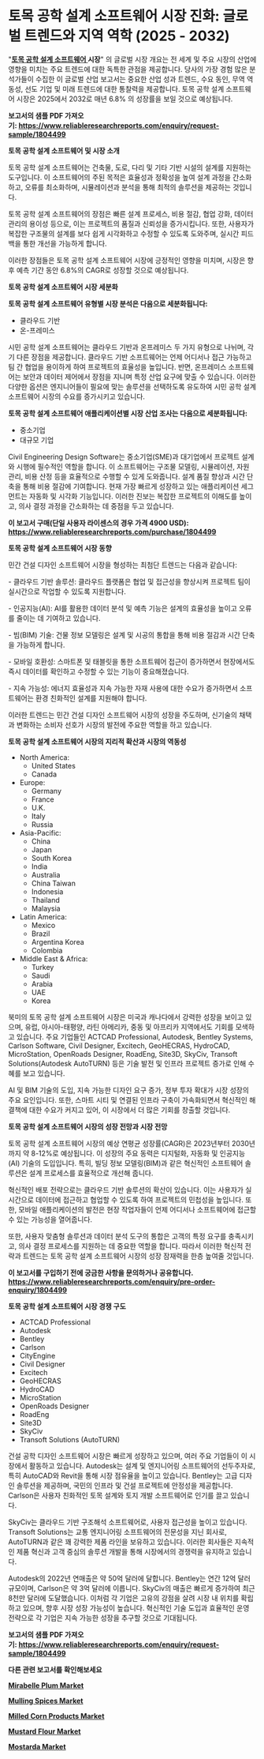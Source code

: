 <p><h1>토목 공학 설계 소프트웨어 시장 진화: 글로벌 트렌드와 지역 역학 (2025 - 2032)</h1></p><p>"<strong><a href="https://www.reliableresearchreports.com/civil-engineering-design-software-r1804499?utm_campaign=105&utm_medium=7&utm_source=Github&utm_content=ia&utm_term=15022025&utm_id=civil-engineering-design-software">토목 공학 설계 소프트웨어&nbsp;</a></strong><strong>시장</strong>" 의 글로벌 시장 개요는 전 세계 및 주요 시장의 산업에 영향을 미치는 주요 트렌드에 대한 독특한 관점을 제공합니다. 당사의 가장 경험 많은 분석가들이 수집한 이 글로벌 산업 보고서는 중요한 산업 성과 트렌드, 수요 동인, 무역 역동성, 선도 기업 및 미래 트렌드에 대한 통찰력을 제공합니다. 토목 공학 설계 소프트웨어 시장은 2025에서 2032로 매년 6.8% 의 성장률을 보일 것으로 예상됩니다.&nbsp;</p>
<p><strong>보고서의 샘플 PDF 가져오기:&nbsp;<a href="https://www.reliableresearchreports.com/enquiry/request-sample/1804499?utm_campaign=105&utm_medium=7&utm_source=Github&utm_content=ia&utm_term=15022025&utm_id=civil-engineering-design-software">https://www.reliableresearchreports.com/enquiry/request-sample/1804499</a></strong></p>
<p><strong>토목 공학 설계 소프트웨어 및 시장 소개</strong></p>
<p><p>토목 공학 설계 소프트웨어는 건축물, 도로, 다리 및 기타 기반 시설의 설계를 지원하는 도구입니다. 이 소프트웨어의 주된 목적은 효율성과 정확성을 높여 설계 과정을 간소화하고, 오류를 최소화하며, 시뮬레이션과 분석을 통해 최적의 솔루션을 제공하는 것입니다. </p><p>토목 공학 설계 소프트웨어의 장점은 빠른 설계 프로세스, 비용 절감, 협업 강화, 데이터 관리의 용이성 등으로, 이는 프로젝트의 품질과 신뢰성을 증가시킵니다. 또한, 사용자가 복잡한 구조물의 설계를 보다 쉽게 시각화하고 수정할 수 있도록 도와주며, 실시간 피드백을 통한 개선을 가능하게 합니다. </p><p>이러한 장점들은 토목 공학 설계 소프트웨어 시장에 긍정적인 영향을 미치며, 시장은 향후 예측 기간 동안 6.8%의 CAGR로 성장할 것으로 예상됩니다.</p></p>
<p><strong>토목 공학 설계 소프트웨어 시장 세분화</strong></p>
<p><strong>토목 공학 설계 소프트웨어 유형별 시장 분석은 다음으로 세분화됩니다:</strong></p>
<p><ul><li>클라우드 기반</li><li>온-프레미스</li></ul></p>
<p><p>시민 공학 설계 소프트웨어는 클라우드 기반과 온프레미스 두 가지 유형으로 나뉘며, 각기 다른 장점을 제공합니다. 클라우드 기반 소프트웨어는 언제 어디서나 접근 가능하고 팀 간 협업을 용이하게 하여 프로젝트의 효율성을 높입니다. 반면, 온프레미스 소프트웨어는 보안과 데이터 제어에서 장점을 지니며 특정 산업 요구에 맞출 수 있습니다. 이러한 다양한 옵션은 엔지니어들이 필요에 맞는 솔루션을 선택하도록 유도하여 시민 공학 설계 소프트웨어 시장의 수요를 증가시키고 있습니다.</p></p>
<p><strong>토목 공학 설계 소프트웨어 애플리케이션별 시장 산업 조사는 다음으로 세분화됩니다:</strong></p>
<p><ul><li>중소기업</li><li>대규모 기업</li></ul></p>
<p><p>Civil Engineering Design Software는 중소기업(SME)과 대기업에서 프로젝트 설계와 시행에 필수적인 역할을 합니다. 이 소프트웨어는 구조물 모델링, 시뮬레이션, 자원 관리, 비용 산정 등을 효율적으로 수행할 수 있게 도와줍니다. 설계 품질 향상과 시간 단축을 통해 비용 절감에 기여합니다. 현재 가장 빠르게 성장하고 있는 애플리케이션 세그먼트는 자동화 및 시각화 기능입니다. 이러한 진보는 복잡한 프로젝트의 이해도를 높이고, 의사 결정 과정을 간소화하는 데 중점을 두고 있습니다.</p></p>
<p><strong>이 보고서 구매(단일 사용자 라이센스의 경우 가격 4900 USD): <a href="https://www.reliableresearchreports.com/purchase/1804499?utm_campaign=105&utm_medium=7&utm_source=Github&utm_content=ia&utm_term=15022025&utm_id=civil-engineering-design-software">https://www.reliableresearchreports.com/purchase/1804499</a></strong></p>
<p><strong>토목 공학 설계 소프트웨어 시장 동향</strong></p>
<p><p>민간 건설 디자인 소프트웨어 시장을 형성하는 최첨단 트렌드는 다음과 같습니다:</p><p>- 클라우드 기반 솔루션: 클라우드 플랫폼은 협업 및 접근성을 향상시켜 프로젝트 팀이 실시간으로 작업할 수 있도록 지원합니다.</p><p>- 인공지능(AI): AI를 활용한 데이터 분석 및 예측 기능은 설계의 효율성을 높이고 오류를 줄이는 데 기여하고 있습니다.</p><p>- 빔(BIM) 기술: 건물 정보 모델링은 설계 및 시공의 통합을 통해 비용 절감과 시간 단축을 가능하게 합니다.</p><p>- 모바일 호환성: 스마트폰 및 태블릿을 통한 소프트웨어 접근이 증가하면서 현장에서도 즉시 데이터를 확인하고 수정할 수 있는 기능이 중요해졌습니다.</p><p>- 지속 가능성: 에너지 효율성과 지속 가능한 자재 사용에 대한 수요가 증가하면서 소프트웨어는 환경 친화적인 설계를 지원해야 합니다.</p><p>이러한 트렌드는 민간 건설 디자인 소프트웨어 시장의 성장을 주도하며, 신기술의 채택과 변화하는 소비자 선호가 시장의 발전에 주요한 역할을 하고 있습니다.</p></p>
<p><strong>토목 공학 설계 소프트웨어 시장의 지리적 확산과 시장의 역동성</strong></p>
<p><ul>
    <li>
        North America:
        <ul>
            <li>United States</li>
            <li>Canada</li>
        </ul>
    </li>
    <li>
        Europe:
        <ul>
            <li>Germany</li>
            <li>France</li>
            <li>U.K.</li>
            <li>Italy</li>
            <li>Russia</li>
        </ul>
    </li>
    <li>
        Asia-Pacific:
        <ul>
            <li>China</li>
            <li>Japan</li>
            <li>South Korea</li>
            <li>India</li>
            <li>Australia</li>
            <li>China Taiwan</li>
            <li>Indonesia</li>
            <li>Thailand</li>
            <li>Malaysia</li>
        </ul>
    </li>
    <li>
        Latin America:
        <ul>
            <li>Mexico</li>
            <li>Brazil</li>
            <li>Argentina Korea</li>
            <li>Colombia</li>
        </ul>
    </li>
    <li>
        Middle East & Africa:
        <ul>
            <li>Turkey</li>
            <li>Saudi</li>
            <li>Arabia</li>
            <li>UAE</li>
            <li>Korea</li>
        </ul>
    </li>
    </ul></p>
<p><p>북미의 토목 공학 설계 소프트웨어 시장은 미국과 캐나다에서 강력한 성장을 보이고 있으며, 유럽, 아시아-태평양, 라틴 아메리카, 중동 및 아프리카 지역에서도 기회를 모색하고 있습니다. 주요 기업들인 ACTCAD Professional, Autodesk, Bentley Systems, Carlson Software, Civil Designer, Excitech, GeoHECRAS, HydroCAD, MicroStation, OpenRoads Designer, RoadEng, Site3D, SkyCiv, Transoft Solutions(Autodesk AutoTURN) 등은 기술 발전 및 인프라 프로젝트 증가로 인해 수혜를 보고 있습니다. </p><p>AI 및 BIM 기술의 도입, 지속 가능한 디자인 요구 증가, 정부 투자 확대가 시장 성장의 주요 요인입니다. 또한, 스마트 시티 및 연결된 인프라 구축이 가속화되면서 혁신적인 해결책에 대한 수요가 커지고 있어, 이 시장에서 더 많은 기회를 창출할 것입니다.</p></p>
<p><strong>토목 공학 설계 소프트웨어 시장의 성장 전망과 시장 전망</strong></p>
<p><p>토목 공학 설계 소프트웨어 시장의 예상 연평균 성장률(CAGR)은 2023년부터 2030년까지 약 8-12%로 예상됩니다. 이 성장의 주요 동력은 디지털화, 자동화 및 인공지능(AI) 기술의 도입입니다. 특히, 빌딩 정보 모델링(BIM)과 같은 혁신적인 소프트웨어 솔루션은 설계 프로세스를 효율적으로 개선해 줍니다.</p><p>혁신적인 배포 전략으로는 클라우드 기반 솔루션의 확산이 있습니다. 이는 사용자가 실시간으로 데이터에 접근하고 협업할 수 있도록 하여 프로젝트의 민첩성을 높입니다. 또한, 모바일 애플리케이션의 발전은 현장 작업자들이 언제 어디서나 소프트웨어에 접근할 수 있는 가능성을 열어줍니다.</p><p>또한, 사용자 맞춤형 솔루션과 데이터 분석 도구의 통합은 고객의 특정 요구를 충족시키고, 의사 결정 프로세스를 지원하는 데 중요한 역할을 합니다. 따라서 이러한 혁신적 전략과 트렌드는 토목 공학 설계 소프트웨어 시장의 성장 잠재력을 한층 높여줄 것입니다.</p></p>
<p><strong>이 보고서를 구입하기 전에 궁금한 사항을 문의하거나 공유합니다. <a href="https://www.reliableresearchreports.com/enquiry/pre-order-enquiry/1804499?utm_campaign=105&utm_medium=7&utm_source=Github&utm_content=ia&utm_term=15022025&utm_id=civil-engineering-design-software">https://www.reliableresearchreports.com/enquiry/pre-order-enquiry/1804499</a></strong></p>
<p><strong>토목 공학 설계 소프트웨어 시장 경쟁 구도</strong></p>
<p><ul><li>ACTCAD Professional</li><li>Autodesk</li><li>Bentley</li><li>Carlson</li><li>CityEngine</li><li>Civil Designer</li><li>Excitech</li><li>GeoHECRAS</li><li>HydroCAD</li><li>MicroStation</li><li>OpenRoads Designer</li><li>RoadEng</li><li>Site3D</li><li>SkyCiv</li><li>Transoft Solutions (AutoTURN)</li></ul></p>
<p><p>건설 공학 디자인 소프트웨어 시장은 빠르게 성장하고 있으며, 여러 주요 기업들이 이 시장에서 활동하고 있습니다. Autodesk는 설계 및 엔지니어링 소프트웨어의 선두주자로, 특히 AutoCAD와 Revit을 통해 시장 점유율을 높이고 있습니다. Bentley는 고급 디자인 솔루션을 제공하며, 국민의 인프라 및 건설 프로젝트에 안정성을 제공합니다. Carlson은 사용자 친화적인 토목 설계와 토지 개발 소프트웨어로 인기를 끌고 있습니다.</p><p>SkyCiv는 클라우드 기반 구조해석 소프트웨어로, 사용자 접근성을 높이고 있습니다. Transoft Solutions는 교통 엔지니어링 소프트웨어의 전문성을 지닌 회사로, AutoTURN과 같은 꽤 강력한 제품 라인을 보유하고 있습니다. 이러한 회사들은 지속적인 제품 혁신과 고객 중심의 솔루션 개발을 통해 시장에서의 경쟁력을 유지하고 있습니다.</p><p>Autodesk의 2022년 연매출은 약 50억 달러에 달합니다. Bentley는 연간 12억 달러 규모이며, Carlson은 약 3억 달러에 이릅니다. SkyCiv의 매출은 빠르게 증가하여 최근 8천만 달러에 도달했습니다. 이처럼 각 기업은 고유의 강점을 살려 시장 내 위치를 확립하고 있으며, 향후 시장 성장 가능성이 높습니다. 혁신적인 기술 도입과 효율적인 운영 전략으로 각 기업은 지속 가능한 성장을 추구할 것으로 기대됩니다.</p></p>
<p><strong>보고서의 샘플 PDF 가져오기:&nbsp;<a href="https://www.reliableresearchreports.com/enquiry/request-sample/1804499?utm_campaign=105&utm_medium=7&utm_source=Github&utm_content=ia&utm_term=15022025&utm_id=civil-engineering-design-software">https://www.reliableresearchreports.com/enquiry/request-sample/1804499</a></strong></p>
<p><strong></strong></p>
<p><strong></strong></p>
<p><strong></strong></p>
<p><strong></strong></p>
<p><strong>다른 관련 보고서를 확인해보세요</strong></p>
<p><strong><p><a href="https://github.com/duscarajlha/Market-Research-Report-List-1/blob/main/mirabelle-plum-market.md?utm_campaign=105&utm_medium=7&utm_source=Github&utm_content=ia&utm_term=15022025&utm_id=civil-engineering-design-software">Mirabelle Plum Market</a></p><p><a href="https://github.com/boluluhabeel/Market-Research-Report-List-1/blob/main/mulling-spices-market.md?utm_campaign=105&utm_medium=7&utm_source=Github&utm_content=ia&utm_term=15022025&utm_id=civil-engineering-design-software">Mulling Spices Market</a></p><p><a href="https://github.com/zurubting/Market-Research-Report-List-1/blob/main/milled-corn-products-market.md?utm_campaign=105&utm_medium=7&utm_source=Github&utm_content=ia&utm_term=15022025&utm_id=civil-engineering-design-software">Milled Corn Products Market</a></p><p><a href="https://github.com/tsiteymargat/Market-Research-Report-List-1/blob/main/mustard-flour-market.md?utm_campaign=105&utm_medium=7&utm_source=Github&utm_content=ia&utm_term=15022025&utm_id=civil-engineering-design-software">Mustard Flour Market</a></p><p><a href="https://github.com/ariyilmelzar/Market-Research-Report-List-1/blob/main/mostarda-market.md?utm_campaign=105&utm_medium=7&utm_source=Github&utm_content=ia&utm_term=15022025&utm_id=civil-engineering-design-software">Mostarda Market</a></p></strong></p>
<p></p>
